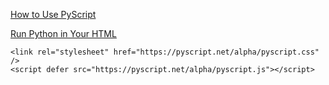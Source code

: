 [How to Use PyScript](https://www.freecodecamp.org/news/pyscript-python-front-end-framework/)

[Run Python in Your HTML](https://pyscript.net/)
```
<link rel="stylesheet" href="https://pyscript.net/alpha/pyscript.css" />
<script defer src="https://pyscript.net/alpha/pyscript.js"></script> 
```
